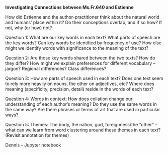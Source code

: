 **Investigating Connections between Ms.Fr.640 and Estienne**

How did Estienne and the author-practitioner think about the natural world and humans’ place within it? Do their conceptions overlap, and if so how? If not, why (or how) not?

Question 1: What are our key words in each text? What parts of speech are the key words? Can key words be identified by frequency of use? How else might we identify words with significance to the meaning of the text?

Question 2: Are those key words shared between the two texts? How do they differ? How might we explain preferences for different vocabulary – jargon? Regional differences? Class differences?

Question 3: How are parts of speech used in each text? Does one text seem to rely more heavily on nouns, the other on adjectives, etc? Where does meaning (specificity, precision, detail) reside in the words of each text?

Question 4: Words in context: How does collation change our understanding of each author’s meaning? Do they use the same words in the same way? Are there phrases or terms of art that are used in particular ways?

Question 5: Themes: The body, the nation, god, foreignness/the “other” – what can we learn from word clustering around these themes in each text? (Revisit annotation for themes)

<span id="_gjdgxs" class="anchor"></span>Dennis – Jupyter notebook
